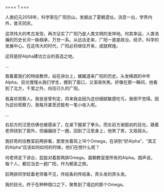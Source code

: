 ==== 1 ===

人类纪元2058年，科学家在广阳京山，发掘出了夏朝遗址。消息一出，学界内外，普天同庆。

这项伟大的考古发现，再次证实了广阳乃是人类文明的发祥地。何其幸运，人类浩瀚的历史长河一脉相承，万世一系。从远古走来，广阳一直是政治，经济，科学的发展中心。在这伟大的时代，广阳必将继往开来，成就辉煌。

这将是好Alpha建功立业的首选之地。

...

我看着我们的特级教师，站在讲台上，娓娓道来广阳的历史。头发稀疏的中年Alpha，目光慢慢从我们学生，挪到了窗口，又渐渐失焦。好像在那一瞬间，他看到了北方，千里之外，向往已久的广阳。

我喜欢观察人。我爸爸曾判定，将来我会因为这份细腻敏感吃亏。我倒不觉得。因为这份观察力，我每月甚至还能有一笔小收入呢。

...

右前方的汪思仿佛也被感染了，在桌下握紧了拳头。而左前方谢振初的目光，跟着老师绕到了窗外，但偏偏绕了一圈，回到了汪思身上，他笑了笑，又摇摇头。

我好奇的往教室前两排看，那里坐着班上16个Omega。在讲到“好Alpha”，“真正的Alpha”应该如何如何的时候，他们在想什么呢？

何老师走下讲台，屁股对着那两排Omega，面朝教室里所有的Alpha。朗声说，每个人，都应当去一趟广阳，作为朝圣之旅。

前两排同学趁着老师看不见，传纸条的传纸条，弄头发的弄头发。

我的目光，终于在种种借口之下，聚焦到了墙边的那个Omega。